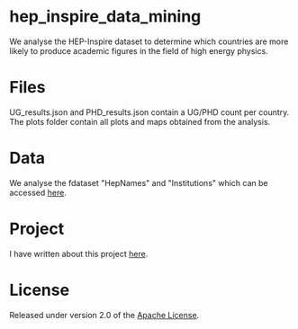 # hep_inspire_data_mining
We analyse the HEP-Inspire dataset to determine which countries are more likely to produce academic figures in the field of high energy physics.

# Files
UG_results.json and PHD_results.json contain a UG/PHD count per country. The plots folder contain all plots and maps obtained from the analysis.

# Data
We analyse the fdataset "HepNames" and "Institutions" which can be accessed [here].

# Project
I have written about this project [here].

# License
Released under version 2.0 of the [Apache License].

[Apache license]: http://www.apache.org/licenses/LICENSE-2.0
[here]: http://inspirehep.net/dumps/inspire-dump.html
[here]: https://medium.com/@ugo.bertello
